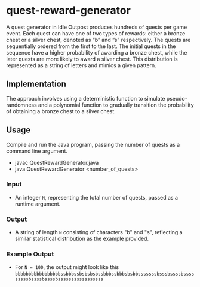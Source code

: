 # quest-reward-generator
A quest generator in Idle Outpost produces hundreds of quests per game event. Each quest can have one of two types of rewards: either a bronze chest or a silver chest, denoted as “b” and “s” respectively. The quests are sequentially ordered from the first to the last. The initial quests in the sequence have a higher probability of awarding a bronze chest, while the later quests are more likely to award a silver chest. This distribution is represented as a string of letters and mimics a given pattern.


## Implementation
The approach involves using a deterministic function to simulate pseudo-randomness and a polynomial function to gradually transition the probability of obtaining a bronze chest to a silver chest.


## Usage
Compile and run the Java program, passing the number of quests as a command line argument.
- javac QuestRewardGenerator.java
- java QuestRewardGenerator <number_of_quests>

### Input

- An integer `N`, representing the total number of quests, passed as a runtime argument.

### Output

- A string of length `N` consisting of characters "b" and "s", reflecting a similar statistical distribution as the example provided.

### Example Output
- For `N = 100`, the output might look like this `bbbbbbbbbbbbbbbbbssbbbssbsbsbsbssbbbssbbbsbsbbsssssssbsssbssssbsssssssssbssssbssssbsssssssssssssssss`
